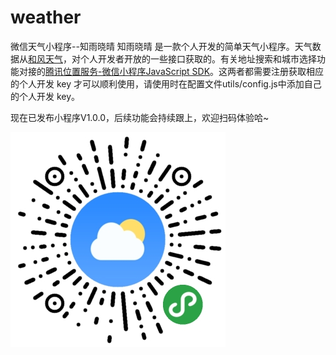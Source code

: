 # weather
微信天气小程序--知雨晓晴
知雨晓晴 是一款个人开发的简单天气小程序。天气数据从[和风天气](https://www.heweather.com)，对个人开发者开放的一些接口获取的。有关地址搜索和城市选择功能对接的[腾讯位置服务-微信小程序JavaScript SDK](https://lbs.qq.com/qqmap_wx_jssdk/index.html)。这两者都需要注册获取相应的个人开发 key 才可以顺利使用，请使用时在配置文件utils/config.js中添加自己的个人开发 key。

现在已发布小程序V1.0.0，后续功能会持续跟上，欢迎扫码体验哈~

![qrcode](/images/qrcode.jpg)
